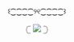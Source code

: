 <p align="center">  
‎‎꒰⁐⁐⁐⁐୨୧⁐⁐⁐⁐꒱
<p align="center">  
 𓊆 <img src="https://spotify-github-profile.kittinanx.com/api/view?uid=31mplrsixynas3fsmo36kckq5s4y&cover_image=true&theme=natemoo-re&show_offline=false&background_color=121212&interchange=false&bar_color=FECFD8&bar_color_cover=false)]" /> 𓊇
